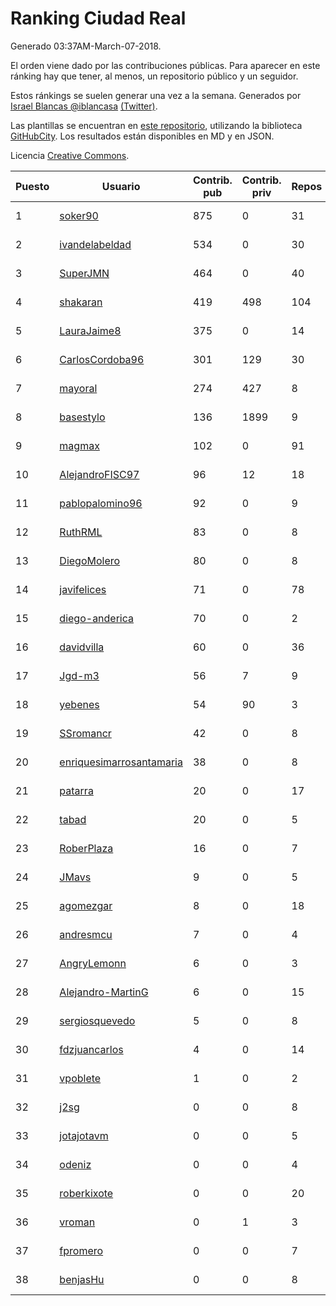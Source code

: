 # Ranking Ciudad Real

Generado 03:37AM-March-07-2018.

El orden viene dado por las contribuciones públicas. Para aparecer en este ránking hay que tener, al menos, un repositorio público y un seguidor.

Estos ránkings se suelen generar una vez a la semana. Generados por [Israel Blancas @iblancasa](https://github.com/iblancasa/) [(Twitter)](https://twitter.com/iblancasa).

Las plantillas se encuentran en [este repositorio](https://github.com/iblancasa/GH-Spanish-Ranking), utilizando la biblioteca [GitHubCity](https://github.com/iblancasa/GitHubCity). Los resultados están disponibles en MD y en JSON.

Licencia [Creative Commons](https://creativecommons.org/licenses/by/4.0/).

| Puesto   |  Usuario  | Contrib. pub | Contrib. priv |Repos| Followers | Desde |  Avatar  |
|----------|-----------|--------------|---------------|-----|-----------|-------|----------|
|1|[soker90](https://github.com/soker90)|875|0|31|4|2014-08-03|![soker90](https://avatars0.githubusercontent.com/u/8345188)|
|2|[ivandelabeldad](https://github.com/ivandelabeldad)|534|0|30|4|2014-12-27|![ivandelabeldad](https://avatars3.githubusercontent.com/u/10326536)|
|3|[SuperJMN](https://github.com/SuperJMN)|464|0|40|34|2012-12-23|![SuperJMN](https://avatars0.githubusercontent.com/u/3109851)|
|4|[shakaran](https://github.com/shakaran)|419|498|104|26|2008-06-19|![shakaran](https://avatars0.githubusercontent.com/u/14254)|
|5|[LauraJaime8](https://github.com/LauraJaime8)|375|0|14|4|2016-09-27|![LauraJaime8](https://avatars3.githubusercontent.com/u/22475540)|
|6|[CarlosCordoba96](https://github.com/CarlosCordoba96)|301|129|30|19|2016-09-28|![CarlosCordoba96](https://avatars3.githubusercontent.com/u/22503199)|
|7|[mayoral](https://github.com/mayoral)|274|427|8|31|2008-04-06|![mayoral](https://avatars0.githubusercontent.com/u/5371)|
|8|[basestylo](https://github.com/basestylo)|136|1899|9|9|2015-03-16|![basestylo](https://avatars1.githubusercontent.com/u/11503528)|
|9|[magmax](https://github.com/magmax)|102|0|91|40|2011-01-26|![magmax](https://avatars3.githubusercontent.com/u/584026)|
|10|[AlejandroFISC97](https://github.com/AlejandroFISC97)|96|12|18|7|2017-02-19|![AlejandroFISC97](https://avatars2.githubusercontent.com/u/25884198)|
|11|[pablopalomino96](https://github.com/pablopalomino96)|92|0|9|4|2016-10-06|![pablopalomino96](https://avatars0.githubusercontent.com/u/22655548)|
|12|[RuthRML](https://github.com/RuthRML)|83|0|8|7|2016-09-28|![RuthRML](https://avatars0.githubusercontent.com/u/22493098)|
|13|[DiegoMolero](https://github.com/DiegoMolero)|80|0|8|8|2015-09-28|![DiegoMolero](https://avatars2.githubusercontent.com/u/14870400)|
|14|[javifelices](https://github.com/javifelices)|71|0|78|14|2013-02-24|![javifelices](https://avatars3.githubusercontent.com/u/3685015)|
|15|[diego-anderica](https://github.com/diego-anderica)|70|0|2|4|2016-09-20|![diego-anderica](https://avatars3.githubusercontent.com/u/22325064)|
|16|[davidvilla](https://github.com/davidvilla)|60|0|36|15|2011-06-08|![davidvilla](https://avatars2.githubusercontent.com/u/838459)|
|17|[Jgd-m3](https://github.com/Jgd-m3)|56|7|9|2|2017-03-21|![Jgd-m3](https://avatars3.githubusercontent.com/u/26570829)|
|18|[yebenes](https://github.com/yebenes)|54|90|3|17|2011-10-08|![yebenes](https://avatars1.githubusercontent.com/u/1112888)|
|19|[SSromancr](https://github.com/SSromancr)|42|0|8|3|2017-02-27|![SSromancr](https://avatars1.githubusercontent.com/u/26056669)|
|20|[enriquesimarrosantamaria](https://github.com/enriquesimarrosantamaria)|38|0|8|3|2015-10-19|![enriquesimarrosantamaria](https://avatars0.githubusercontent.com/u/15198291)|
|21|[patarra](https://github.com/patarra)|20|0|17|4|2012-09-04|![patarra](https://avatars1.githubusercontent.com/u/2276101)|
|22|[tabad](https://github.com/tabad)|20|0|5|4|2012-08-20|![tabad](https://avatars2.githubusercontent.com/u/2183103)|
|23|[RoberPlaza](https://github.com/RoberPlaza)|16|0|7|3|2018-02-19|![RoberPlaza](https://avatars2.githubusercontent.com/u/36627781)|
|24|[JMavs](https://github.com/JMavs)|9|0|5|6|2015-09-11|![JMavs](https://avatars1.githubusercontent.com/u/14231017)|
|25|[agomezgar](https://github.com/agomezgar)|8|0|18|17|2015-02-18|![agomezgar](https://avatars0.githubusercontent.com/u/11057399)|
|26|[andresmcu](https://github.com/andresmcu)|7|0|4|2|2014-04-01|![andresmcu](https://avatars2.githubusercontent.com/u/7127924)|
|27|[AngryLemonn](https://github.com/AngryLemonn)|6|0|3|9|2014-02-19|![AngryLemonn](https://avatars2.githubusercontent.com/u/6731364)|
|28|[Alejandro-MartinG](https://github.com/Alejandro-MartinG)|6|0|15|4|2015-09-05|![Alejandro-MartinG](https://avatars2.githubusercontent.com/u/14140693)|
|29|[sergiosquevedo](https://github.com/sergiosquevedo)|5|0|8|14|2012-04-28|![sergiosquevedo](https://avatars3.githubusercontent.com/u/1688176)|
|30|[fdzjuancarlos](https://github.com/fdzjuancarlos)|4|0|14|2|2013-09-27|![fdzjuancarlos](https://avatars3.githubusercontent.com/u/5560118)|
|31|[vpoblete](https://github.com/vpoblete)|1|0|2|2|2012-08-23|![vpoblete](https://avatars1.githubusercontent.com/u/2203544)|
|32|[j2sg](https://github.com/j2sg)|0|0|8|2|2011-03-18|![j2sg](https://avatars3.githubusercontent.com/u/677220)|
|33|[jotajotavm](https://github.com/jotajotavm)|0|0|5|58|2013-12-10|![jotajotavm](https://avatars3.githubusercontent.com/u/6154935)|
|34|[odeniz](https://github.com/odeniz)|0|0|4|2|2013-02-19|![odeniz](https://avatars2.githubusercontent.com/u/3634016)|
|35|[roberkixote](https://github.com/roberkixote)|0|0|20|4|2011-02-10|![roberkixote](https://avatars3.githubusercontent.com/u/610447)|
|36|[vroman](https://github.com/vroman)|0|1|3|9|2009-01-09|![vroman](https://avatars3.githubusercontent.com/u/45230)|
|37|[fpromero](https://github.com/fpromero)|0|0|7|2|2014-11-06|![fpromero](https://avatars3.githubusercontent.com/u/9592895)|
|38|[benjasHu](https://github.com/benjasHu)|0|0|8|3|2014-09-28|![benjasHu](https://avatars2.githubusercontent.com/u/8950146)|
